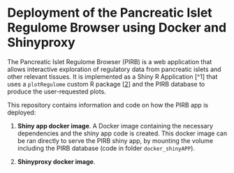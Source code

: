 # Deployment of the Pancreatic Islet Regulome Browser using Docker and Shinyproxy

The Pancreatic Islet Regulome Browser (PIRB) is a web application that allows interactive exploration of regulatory data from pancreatic islets and other relevant tissues. It is implemented as a Shiny R Application [^1] that uses a `plotRegulome`  custom R package [[2]] and the PIRB database to produce the user-requested plots.

This repository contains information and code on how the PIRB app is deployed: 

1. **Shiny app docker image**. A Docker image containing the necessary dependencies and the shiny app code is created. This docker image can be ran directly to serve the PIRB shiny app, by mounting the volume including the PIRB database (code in folder `docker_shinyAPP`).

2. **Shinyproxy docker image**. 


[1]: https://shiny.rstudio.com/
[2]: https://github.com/mireia-bioinfo/plotRegulome
